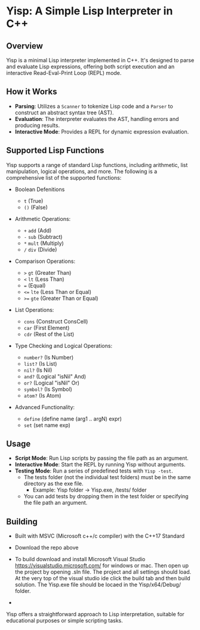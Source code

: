 
# Yisp: A Simple Lisp Interpreter in C++

## Overview
Yisp is a minimal Lisp interpreter implemented in C++. It's designed to parse and evaluate Lisp expressions, offering both script execution and an interactive Read-Eval-Print Loop (REPL) mode.

## How it Works
- **Parsing**: Utilizes a `Scanner` to tokenize Lisp code and a `Parser` to construct an abstract syntax tree (AST).
- **Evaluation**: The interpreter evaluates the AST, handling errors and producing results.
- **Interactive Mode**: Provides a REPL for dynamic expression evaluation.

## Supported Lisp Functions
Yisp supports a range of standard Lisp functions, including arithmetic, list manipulation, logical operations, and more. The following is a comprehensive list of the supported functions:
- Boolean Defenitions
  - `t` (True)
  - `()` (False)

- Arithmetic Operations:
  - `+` `add` (Add)
  - `-` `sub` (Subtract)
  - `*` `mult` (Multiply)
  - `/` `div` (Divide)

- Comparison Operations:
  - `>` `gt` (Greater Than)
  - `<` `lt` (Less Than)
  - `=` (Equal)
  - `<=` `lte` (Less Than or Equal)
  - `>=` `gte` (Greater Than or Equal)

- List Operations:
  - `cons` (Construct ConsCell)
  - `car` (First Element)
  - `cdr` (Rest of the List)

- Type Checking and Logical Operations:
  - `number?` (Is Number)
  - `list?` (Is List)
  - `nil?` (Is Nil)
  - `and?` (Logical "isNil" And)
  - `or?` (Logical "isNil" Or)
  - `symbol?` (Is Symbol)
  - `atom?` (Is Atom)

- Advanced Functionality:
  - `define` (define name (arg1 .. argN) expr)
  -  `set` (set name exp) 
## Usage
- **Script Mode**: Run Lisp scripts by passing the file path as an argument.
- **Interactive Mode**: Start the REPL by running Yisp without arguments.
- **Testing Mode**: Run a series of predefined tests with `Yisp -test`.
  - The tests folder (not the individual test folders) must be in the same directory as the exe file.
     - Example:  Yisp folder -> Yisp.exe, /tests/ folder
  -  You can add tests by dropping them in the test folder or specifying the file path an argument.
## Building

- Built with MSVC (Microsoft c++/c compiler) with the C++17 Standard
- Download the repo above
- To build download and install Microsoft Visual Studio https://visualstudio.microsoft.com/ for windows or mac. Then open up the project by opening .sln file. The project and all settings should load.  At the very top of the visual studio ide click the build tab and then build solution. The Yisp.exe file should be locaed in the Yisp/x64/Debug/ folder.

- 
Yisp offers a straightforward approach to Lisp interpretation, suitable for educational purposes or simple scripting tasks.

